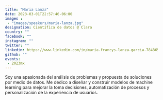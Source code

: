```yaml
---
title: "Maria Lanza"
date: 2023-03-01T22:57:46-06:00
images : 
 - "images/speakers/maria-lanza.jpg"
designation: Científica de datos @ Clara
country: ""
facebook: ""
instagram: ""
twitter: ""
linkedin: https://www.linkedin.com/in/maria-francys-lanza-garcia-784865128/
github: ""
events: 
 - 2023mx
---
```


Soy una apasionada del análisis de problemas y propuesta de soluciones por medio de datos. Me dedico a diseñar y construir modelos de machine learning para mejorar la toma decisiones, automatización de procesos y personalización de la experiencia de usuarios.